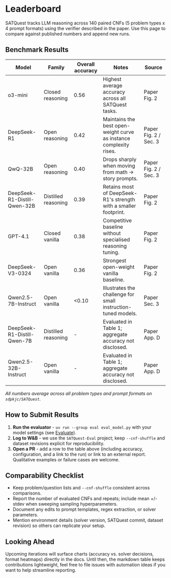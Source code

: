 # Leaderboard

SATQuest tracks LLM reasoning across 140 paired CNFs (5 problem types x 4 prompt formats) using the verifier described in the paper. Use this page to compare against published numbers and append new runs.

## Benchmark Results

| Model | Family | Overall accuracy | Notes | Source |
| --- | --- | --- | --- | --- |
| o3-mini | Closed reasoning | 0.56 | Highest average accuracy across all SATQuest tasks. | Paper Fig. 2 |
| DeepSeek-R1 | Open reasoning | 0.42 | Maintains the best open-weight curve as instance complexity rises. | Paper Fig. 2 / Sec. 3 |
| QwQ-32B | Open reasoning | 0.40 | Drops sharply when moving from math -> story prompts. | Paper Fig. 2 / Sec. 3 |
| DeepSeek-R1-Distill-Qwen-32B | Distilled reasoning | 0.39 | Retains most of DeepSeek-R1's strength with a smaller footprint. | Paper Fig. 2 |
| GPT-4.1 | Closed vanilla | 0.38 | Competitive baseline without specialised reasoning tuning. | Paper Fig. 2 |
| DeepSeek-V3-0324 | Open vanilla | 0.36 | Strongest open-weight vanilla baseline. | Paper Fig. 2 |
| Qwen2.5-7B-Instruct | Open vanilla | <0.10 | Illustrates the challenge for small instruction-tuned models. | Paper Sec. 3 |
| DeepSeek-R1-Distill-Qwen-7B | Distilled reasoning | - | Evaluated in Table 1; aggregate accuracy not disclosed. | Paper App. D |
| Qwen2.5-32B-Instruct | Open vanilla | - | Evaluated in Table 1; aggregate accuracy not disclosed. | Paper App. D |

_All numbers average across all problem types and prompt formats on `sdpkjc/SATQuest`._

## How to Submit Results

1. **Run the evaluator** - `uv run --group eval eval_model.py` with your model settings (see [Evaluate](evaluate.md)).
2. **Log to W&B** - we use the `SATQuest-Eval` project; keep `--cnf-shuffle` and dataset revisions explicit for reproducibility.
3. **Open a PR** - add a row to the table above (including accuracy, configuration, and a link to the run) or link to an external report. Qualitative examples or failure cases are welcome.

## Comparability Checklist

- Keep problem/question lists and `--cnf-shuffle` consistent across comparisons.
- Report the number of evaluated CNFs and repeats; include mean +/- stdev when sweeping sampling hyperparameters.
- Document any edits to prompt templates, regex extraction, or solver parameters.
- Mention environment details (solver version, SATQuest commit, dataset revision) so others can replicate your setup.

## Looking Ahead

Upcoming iterations will surface charts (accuracy vs. solver decisions, format heatmaps) directly in the docs. Until then, the markdown table keeps contributions lightweight, feel free to file issues with automation ideas if you want to help streamline reporting.

